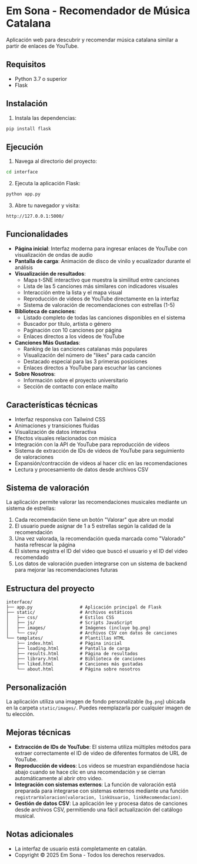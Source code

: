 # Em Sona - Recomendador de Música Catalana

Aplicación web para descubrir y recomendar música catalana similar a partir de enlaces de YouTube.

## Requisitos

- Python 3.7 o superior
- Flask

## Instalación

1. Instala las dependencias:

```bash
pip install flask
```

## Ejecución

1. Navega al directorio del proyecto:

```bash
cd interface
```

2. Ejecuta la aplicación Flask:

```bash
python app.py
```

3. Abre tu navegador y visita:

```
http://127.0.0.1:5000/
```

## Funcionalidades

- **Página inicial**: Interfaz moderna para ingresar enlaces de YouTube con visualización de ondas de audio
- **Pantalla de carga**: Animación de disco de vinilo y ecualizador durante el análisis
- **Visualización de resultados**: 
  - Mapa t-SNE interactivo que muestra la similitud entre canciones
  - Lista de las 5 canciones más similares con indicadores visuales
  - Interacción entre la lista y el mapa visual
  - Reproducción de videos de YouTube directamente en la interfaz
  - Sistema de valoración de recomendaciones con estrellas (1-5)
- **Biblioteca de canciones**:
  - Listado completo de todas las canciones disponibles en el sistema
  - Buscador por título, artista o género
  - Paginación con 10 canciones por página
  - Enlaces directos a los videos de YouTube
- **Canciones Más Gustadas**:
  - Ranking de las canciones catalanas más populares
  - Visualización del número de "likes" para cada canción
  - Destacado especial para las 3 primeras posiciones
  - Enlaces directos a YouTube para escuchar las canciones
- **Sobre Nosotros**:
  - Información sobre el proyecto universitario
  - Sección de contacto con enlace mailto

## Características técnicas

- Interfaz responsiva con Tailwind CSS
- Animaciones y transiciones fluidas
- Visualización de datos interactiva
- Efectos visuales relacionados con música
- Integración con la API de YouTube para reproducción de videos
- Sistema de extracción de IDs de videos de YouTube para seguimiento de valoraciones
- Expansión/contracción de videos al hacer clic en las recomendaciones
- Lectura y procesamiento de datos desde archivos CSV

## Sistema de valoración

La aplicación permite valorar las recomendaciones musicales mediante un sistema de estrellas:

1. Cada recomendación tiene un botón "Valorar" que abre un modal
2. El usuario puede asignar de 1 a 5 estrellas según la calidad de la recomendación
3. Una vez valorada, la recomendación queda marcada como "Valorado" hasta refrescar la página
4. El sistema registra el ID del video que buscó el usuario y el ID del video recomendado
5. Los datos de valoración pueden integrarse con un sistema de backend para mejorar las recomendaciones futuras

## Estructura del proyecto

```
interface/
├── app.py                  # Aplicación principal de Flask
├── static/                 # Archivos estáticos
│   ├── css/                # Estilos CSS
│   ├── js/                 # Scripts JavaScript
│   ├── images/             # Imágenes (incluye bg.png)
│   └── csv/                # Archivos CSV con datos de canciones
└── templates/              # Plantillas HTML
    ├── index.html          # Página inicial
    ├── loading.html        # Pantalla de carga
    ├── results.html        # Página de resultados
    ├── library.html        # Biblioteca de canciones
    ├── liked.html          # Canciones más gustadas
    └── about.html          # Página sobre nosotros
```

## Personalización

La aplicación utiliza una imagen de fondo personalizable (`bg.png`) ubicada en la carpeta `static/images/`. Puedes reemplazarla por cualquier imagen de tu elección. 

## Mejoras técnicas

- **Extracción de IDs de YouTube**: El sistema utiliza múltiples métodos para extraer correctamente el ID de video de diferentes formatos de URL de YouTube.
- **Reproducción de videos**: Los videos se muestran expandiéndose hacia abajo cuando se hace clic en una recomendación y se cierran automáticamente al abrir otro video.
- **Integración con sistemas externos**: La función de valoración está preparada para integrarse con sistemas externos mediante una función `registrarValoracion(valoracion, linkUsuario, linkRecomendacion)`.
- **Gestión de datos CSV**: La aplicación lee y procesa datos de canciones desde archivos CSV, permitiendo una fácil actualización del catálogo musical.

## Notas adicionales

- La interfaz de usuario está completamente en catalán.
- Copyright © 2025 Em Sona - Todos los derechos reservados. 